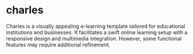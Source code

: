 # charles
Charles is a visually appealing e-learning template tailored for educational institutions and businesses. It facilitates a swift online learning setup with a responsive design and multimedia integration. However, some functional features may require additional refinement.
